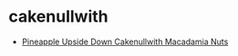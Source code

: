 # cakenullwith

 * [Pineapple Upside Down Cakenullwith Macadamia Nuts](../../index/p/pineapple-upside-down-cakenullwith-macadamia-nuts-102127.json)
